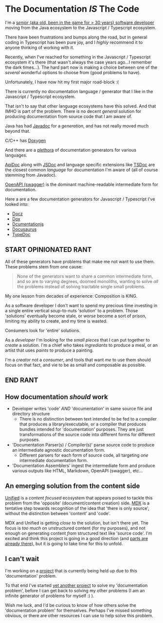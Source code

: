 
# The Documentation _IS_ The Code

I'm a [_senior_ (aka old, been in the game for > 30 years) software developer](https://www.linkedin.com/in/matthewjosephtaylor) moving from the Java ecosystem to the Javascript / Typescript ecosystem.

There have been frustrations and bumps along the road, but in general coding in Typescript has been pure joy, and I _highly_ recommend it to anyone thinking of working with it.

Recently, when I've reached for something in the Javascript / Typescript ecosystem it's there (that wasn't always the case years ago...I remember the dark times...). The hard part now is making a choice between one of the _several_ wonderful options to choose from (good problems to have).

Unfortunately, I have now hit my first major road-block :(

There is currently no documentation language / generator that I like in the Javascript / Typescript ecosystem.

That isn't to say that other language ecosystems have this solved. And that IMHO is part of the problem. There is no decent _general_ solution for producing documentation from source code that I am aware of. 

Java has had [Javadoc](https://en.wikipedia.org/wiki/Javadoc) for a _generation_, and has not really moved much beyond that.

C/C++ has [Doxygen](https://www.doxygen.nl) 

And there are a [plethora](https://en.wikipedia.org/wiki/Comparison_of_documentation_generators) of documentation generators for various languages.

[ApiDoc](https://apidocjs.com/) along with [JSDoc](https://jsdoc.app/) and language specific extensions like [TSDoc](https://github.com/microsoft/tsdoc) are the closest common _language_ for documentation I'm aware of (all of course stemming from Javadoc).

[OpenAPI (swagger)](https://github.com/OAI/OpenAPI-Specification) is the dominant machine-readable intermediate form for documentation.

Here a are a few documentation generators for Javascript / Typescript I've looked into:

- [Docz](https://github.com/doczjs/docz)
- [Dox](https://github.com/tj/dox)
- [Dcumentationjs](https://github.com/documentationjs/documentation)
- [Docusaurus](https://v2.docusaurus.io/)
- [TypeDoc](https://typedoc.org/)


## START OPINIONATED RANT
All of these generators have problems that make me not want to use them. These problems stem from one cause:

> None of the generators want to share a common intermediate form, and so are to varying degrees, doomed monoliths, wanting to solve _all_ the problems instead of solving tractable single small problems.

My one lesson from decades of experience: Composition is KING.

As a software developer I don't want to spend my precious time investing in a single entire vertical soup-to-nuts 'solution' to a problem. Those 'solutions' eventually become stale, or _worse_ become a sort of prison, limiting my ability to create, and my time is wasted.

Consumers look for 'entire' solutions.

As a _developer_ I'm looking for the _small pieces_ that I can put together to _create_ a solution. I'm a chief who takes _ingrediants_ to produce a meal, or an artist that uses _paints_ to produce a painting.

I'm a _creator_ not a _consumer_, and tools that want _me_ to use them should focus on that fact, and vie to be as small and composable as possible.

## END RANT


## How documentation _should_ work

- Developer writes 'code' _AND_ 'documentation' in same source file and directory structure
  - There is no distinction between text intended to be fed to a compiler that produces a library/executable, or a compiler that produces bundles intended for 'documentation' purposes. They are just transformations of the source code into different forms for different purposes.
- 'Documentation Parser(s) / Compiler(s)' parse source code to produce an intermediate agnostic documentation form.
  - Different parsers for each form of source code, all targeting _one_ intermediate documentation form.
- 'Documentation Assemblers' ingest the intermediate form and produce various outputs like HTML, Markdown, OpenAPI (swagger), etc...

## An emerging solution from the content side

[Unified](https://unifiedjs.com/) is a _content focused_ ecosystem that appears poised to tackle this problem from the 'opposite' (document/content creation) side. [MDX](https://mdxjs.com/) is a tentative step towards recognition of the idea that 'there is only source', without the distinction between 'content' and 'code'.

MDX and Unified is getting _close_ to the solution, but isn't there yet. The focus is _too much_ on unstructured content (for my purposes), and not enough on generating content _from_ structured text like 'source code'. I'm excited and think this project is going in a good direction (and [parts are already there](https://github.com/syntax-tree)), but it is going to take time for this to unfold.

## I can't wait

I'm working on a [project](https://github.com/matthewjosephtaylor/say-my-name) that is currently being held up due to this 'documentation' problem.

To that end I've started [yet another project](.) to solve my 'documentation problem', before I can get back to solving my other problems (I am an infinite generator of problems for myself :) ).

Wish me luck, and I'd be curious to know of how others solve the 'documentation problem' for themselves. Perhaps I've missed something obvious, or there are other resources I can use to help solve this problem.


